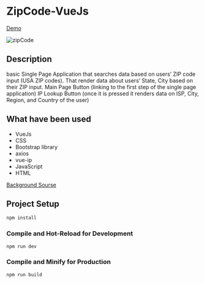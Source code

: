 # ZipCode-VueJs
[Demo](https://sveta-kryukova.github.io/ZipCode-VueJs/)

![zipCode](https://user-images.githubusercontent.com/116656921/227334573-85e11063-dd8b-4f6f-a6ff-5887abf12d06.jpg)

## Description

<p>basic Single Page Application that searches data based on users’ ZIP code input (USA ZIP codes).
That render data about users’ State, City based on their ZIP input.
Main Page Button (linking to the first step of the single page application)
IP Lookup Button (once it is pressed it renders data on ISP, City, Region, and Country of the user)
</p>

## What have been used 

<ul>
<li>VueJs</li>
<li>CSS</li>
<li>Bootstrap library</li>
<li>axios</li>
<li>vue-ip</li>
<li>JavaScript</li>
<li>HTML</li>
</ul>

[Background Sourse](https://wweb.dev/resources/animated-css-background-generator)


## Project Setup

```sh
npm install
```

### Compile and Hot-Reload for Development

```sh
npm run dev
```

### Compile and Minify for Production

```sh
npm run build
```
